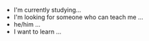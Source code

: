 - I'm currently studying...
- I'm looking for someone who can teach me ...
- he/him ...
- I want to learn ... 

